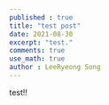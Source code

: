 ```yaml
---
published : true
title: "test post"
date: 2021-08-30
excerpt: "test."
comments: true
use_math: true
author : LeeRyeong Song
---
```


test!!
